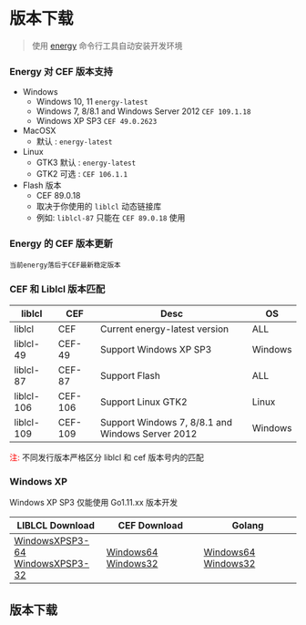 # 版本下载

> 使用 [energy](/course/install-env) 命令行工具自动安装开发环境

### Energy 对 CEF 版本支持
- Windows
  - Windows 10, 11 `energy-latest`
  - Windows 7, 8/8.1 and Windows Server 2012  `CEF 109.1.18`
  - Windows XP SP3  `CEF 49.0.2623`
- MacOSX
  - 默认 : `energy-latest`
- Linux
  - GTK3 默认 : `energy-latest`
  - GTK2 可选 : `CEF 106.1.1`
- Flash 版本
  - CEF 89.0.18
  - 取决于你使用的 `liblcl` 动态链接库
  - 例如: `liblcl-87` 只能在 `CEF 89.0.18` 使用

### Energy 的 CEF 版本更新

``` text
当前energy落后于CEF最新稳定版本
```

### CEF 和 Liblcl 版本匹配

| liblcl     | CEF     | Desc                                             | OS      |
|------------|---------|--------------------------------------------------|---------|
| liblcl     | CEF     | Current energy-latest version                    | ALL     |
| liblcl-49  | CEF-49  | Support Windows XP SP3                           | Windows |
| liblcl-87  | CEF-87  | Support Flash                                    | ALL     |
| liblcl-106 | CEF-106 | Support Linux GTK2                               | Linux   |
| liblcl-109 | CEF-109 | Support Windows 7, 8/8.1 and Windows Server 2012 | Windows |

<span style="color:red;">注:</span> 不同发行版本严格区分 liblcl 和 cef 版本号内的匹配

### Windows XP
Windows XP SP3 仅能使用 Go1.11.xx 版本开发

| LIBLCL Download                                                                                                                                                                                                    | CEF Download                                                                                                                                                                                                                                                              | Golang                                                                                                                                               |
|--------------------------------------------------------------------------------------------------------------------------------------------------------------------------------------------------------------------|---------------------------------------------------------------------------------------------------------------------------------------------------------------------------------------------------------------------------------------------------------------------------|------------------------------------------------------------------------------------------------------------------------------------------------------|
| [WindowsXPSP3-64](https://sourceforge.net/projects/liblcl/files/v2.3.7/liblcl-49.WindowsXP_SP3_64.zip) <br> [WindowsXPSP3-32](https://sourceforge.net/projects/liblcl/files/v2.3.7/liblcl-49.WindowsXP_SP3_32.zip) | [Windows64](https://sourceforge.net/projects/liblcl/files/CEF/49.0.2623/cef_binary_49.0.2623%2Bchromium-49.0.2623.110_windows64.zip) [Windows32](https://sourceforge.net/projects/liblcl/files/CEF/49.0.2623/cef_binary_49.0.2623%2Bchromium-49.0.2623.110_windows32.zip) | [Windows64](https://studygolang.com/dl/golang/go1.11.13.windows-amd64.msi)  [Windows32](https://studygolang.com/dl/golang/go1.11.13.windows-386.msi) |


<script setup>
import DownloadVersionComponent from '../../components/download-version.vue'
</script>

## 版本下载
<DownloadVersionComponent />
